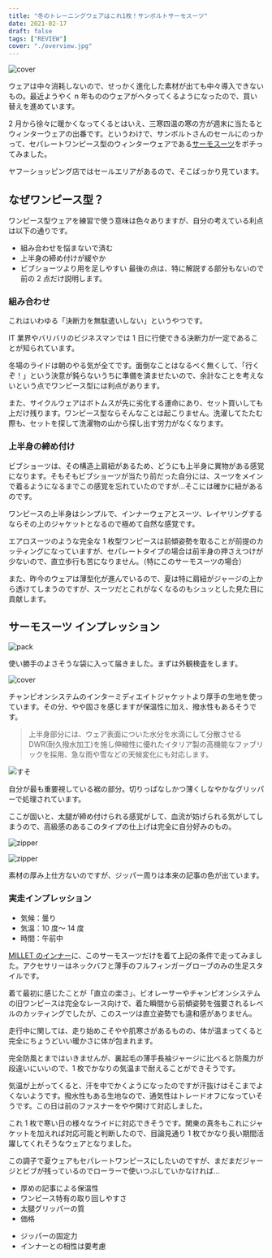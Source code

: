 ```yaml
---
title: "冬のトレーニングウェアはこれ1枚！サンボルトサーモスーツ"
date: 2021-02-17
draft: false
tags: ["REVIEW"]
cover: "./overview.jpg"
---
```


![cover](./overview.jpg)

ウェアは中々消耗しないので、せっかく進化した素材が出ても中々導入できないもの。最近ようやく n 年もののウェアがヘタってくるようになったので、買い替えを進めています。

2 月から徐々に暖かくなってくるとはいえ、三寒四温の寒の方が週末に当たるとウィンターウェアの出番です。というわけで、サンボルトさんのセールにのっかって、セパレートワンピース型のウィンターウェアである[サーモスーツ](http://sunvolt.co.jp/item/s-ride_tseo.html)をポチってみました。

<LinkBox url="https://store.shopping.yahoo.co.jp/sunvolt-store/fma2017s2f.html" />

ヤフーショッピング店ではセールエリアがあるので、そこばっかり見ています。

## なぜワンピース型？

ワンピース型ウェアを練習で使う意味は色々ありますが、自分の考えている利点は以下の通りです。

- 組み合わせを悩まないで済む
- 上半身の締め付けが緩やか
- ビブショーツより用を足しやすい
  最後の点は、特に解説する部分もないので前の 2 点だけ説明します。

### 組み合わせ

これはいわゆる「決断力を無駄遣いしない」というやつです。

IT 業界やバリバリのビジネスマンでは 1 日に行使できる決断力が一定であることが知られています。

冬場のライドは朝のやる気が全てです。面倒なことはなるべく無くして、「行くぞ！」という決意が鈍らないうちに準備を済ませたいので、余計なことを考えないという点でワンピース型には利点があります。

また、サイクルウェアはボトムスが先に劣化する運命にあり、セット買いしても上だけ残ります。ワンピース型ならそんなことは起こりません。洗濯してたたむ際も、セットを探して洗濯物の山から探し出す労力がなくなります。

### 上半身の締め付け

ビブショーツは、その構造上肩紐があるため、どうにも上半身に異物がある感覚になります。そもそもビブショーツが当たり前だった自分には、スーツをメインで着るようになるまでこの感覚を忘れていたのですが…そこには確かに紐があるのです。

ワンピースの上半身はシンプルで、インナーウェアとスーツ、レイヤリングするならその上のジャケットとなるので極めて自然な感覚です。

エアロスーツのような完全な 1 枚型ワンピースは前傾姿勢を取ることが前提のカッティングになっていますが、セパレートタイプの場合は前半身の押さえつけが少ないので、直立歩行も苦になりません。（特にこのサーモスーツの場合）

また、昨今のウェアは薄型化が進んでいるので、夏は特に肩紐がジャージの上から透けてしまうのですが、スーツだとこれがなくなるのもシュッとした見た目に貢献します。

## サーモスーツ インプレッション

![pack](packing.jpg)

使い勝手のよさそうな袋に入って届きました。まずは外観検査をします。

![cover](./overview.jpg)

チャンピオンシステムのインターミディエイトジャケットより厚手の生地を使っています。その分、やや固さを感じますが保温性に加え、撥水性もあるそうです。

> 上半身部分には、ウェア表面についた水分を水滴にして分散させる DWR(耐久撥水加工)を施し伸縮性に優れたイタリア製の高機能なファブリックを採用、急な雨や雪などの天候変化にも対応します。

![すそ](leg.jpg)

自分が最も重要視している裾の部分。切りっぱなしかつ薄くしなやかなグリッパーで処理されています。

ここが固いと、太腿が締め付けられる感覚がして、血流が妨げられる気がしてしまうので、高級感のあるこのタイプの仕上げは完全に自分好みのもの。

![zipper](zip1.jpg)

![zipper](zip2.jpg)

素材の厚み上仕方ないのですが、ジッパー周りは本来の記事の色が出ています。

### 実走インプレッション

- 気候：曇り
- 気温：10 度～ 14 度
- 時間：午前中

[MILLET のインナー](https://amzn.to/3pqy0W5)に、このサーモスーツだけを着て上記の条件で走ってみました。アクセサリーはネックバフと薄手のフルフィンガーグローブのみの生足スタイルです。

着て最初に感じたことが「直立の楽さ」、ビオレーサーやチャンピオンシステムの旧ワンピースは完全なレース向けで、着た瞬間から前傾姿勢を強要されるレベルのカッティングでしたが、このスーツは直立姿勢でも違和感がありません。

走行中に関しては、走り始めこそやや肌寒さがあるものの、体が温まってくると完全にちょうどいい暖かさに体が包まれます。

完全防風とまではいきませんが、裏起毛の薄手長袖ジャージに比べると防風力が段違いにいいので、1 枚でかなりの気温まで耐えることができそうです。

気温が上がってくると、汗を中でかくようになったのですが汗抜けはそこまでよくないようです。撥水性もある生地なので、通気性はトレードオフになっていそうです。この日は前のファスナーをやや開けて対応しました。

これ 1 枚で寒い日の様々なライドに対応できそうです。関東の真冬もこれにジャケットを加えれば対応可能と判断したので、目論見通り 1 枚でかなり長い期間活躍してくれそうなウェアとなりました。

この調子で夏ウェアもセパレートワンピースにしたいのですが、まだまだジャージとビブが残っているのでローラーで使いつぶしていかなければ…

<PositiveBox>

- 厚めの記事による保温性
- ワンピース特有の取り回しやすさ
- 太腿グリッパーの質
- 価格

</PositiveBox>

<NegativeBox>

- ジッパーの固定力
- インナーとの相性は要考慮

</NegativeBox>

<LinkBox url="https://store.shopping.yahoo.co.jp/sunvolt-store/sy-800-tseo-red.html" />
